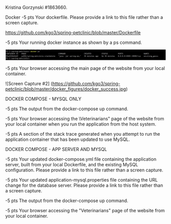 Kristina Gorzynski   #1863660.


Docker
-5 pts Your dockerfile. Please provide a link to this file rather than a screen capture.

https://github.com/kgo3/spring-petclinic/blob/master/Dockerfile


-5 pts  Your running docker instance as shown by a ps command.

![Screen Capture #1](https://github.com/kgo3/spring-petclinic/blob/master/docker_figures/docker_ps.jpg)


-5 pts  Your browser accessing the main page of the website from your local container.

![Screen Capture #2] (https://github.com/kgo3/spring-petclinic/blob/master/docker_figures/docker_success.jpg)


DOCKER COMPOSE - MYSQL ONLY

-5 pts  The output from the docker-compose up command.



-5 pts  Your browser accessing the \Veterinarians" page of the website from your local container when you run the application from the host system.


-5 pts  A section of the stack trace generated when you attempt to run the application container that has been updated to use MySQL.


DOCKER COMPOSE - APP SERVER AND MYSQL

-5 pts  Your updated docker-compose.yml file containing the application server, built from your local Dockerfile, and the existing MySQL configuration. Please provide a link to this file rather than a screen capture.


-5 pts  Your updated application-mysql.properties file containing the URL change for the database server. Please provide a link to this file rather than a screen capture.


-5 pts  The output from the docker-compose up command.



-5 pts  Your browser accessing the "Veterinarians" page of the website from your local container.


